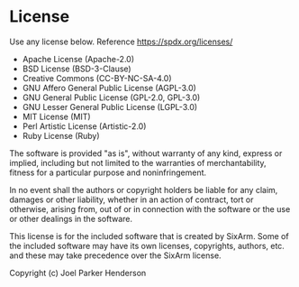 # License

Use any license below. Reference https://spdx.org/licenses/

  * Apache License (Apache-2.0)
  * BSD License (BSD-3-Clause)
  * Creative Commons (CC-BY-NC-SA-4.0)
  * GNU Affero General Public License (AGPL-3.0)
  * GNU General Public License (GPL-2.0, GPL-3.0)
  * GNU Lesser General Public License (LGPL-3.0)
  * MIT License (MIT)
  * Perl Artistic License (Artistic-2.0)
  * Ruby License (Ruby)

The software is provided "as is", without warranty of any kind,
express or implied, including but not limited to the warranties of
merchantability, fitness for a particular purpose and noninfringement.

In no event shall the authors or copyright holders be liable for any
claim, damages or other liability, whether in an action of contract,
tort or otherwise, arising from, out of or in connection with the
software or the use or other dealings in the software.

This license is for the included software that is created by SixArm.
Some of the included software may have its own licenses, copyrights,
authors, etc. and these may take precedence over the SixArm license.

Copyright (c) Joel Parker Henderson
